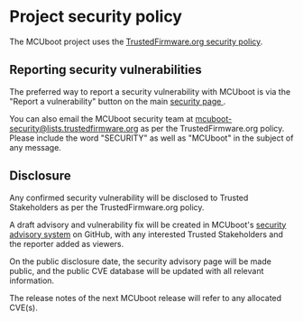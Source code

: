# Project security policy

The MCUboot project uses the [TrustedFirmware.org security
policy](https://www.trustedfirmware.org/.well-known/security.txt).

## Reporting security vulnerabilities

The preferred way to report a security vulnerability with MCUboot is via the
"Report a vulnerability" button on the main [security page
](https://github.com/mcu-tools/mcuboot/security).

You can also email the MCUboot security team at
mcuboot-security@lists.trustedfirmware.org as per the TrustedFirmware.org
policy. Please include the word "SECURITY" as well as "MCUboot" in the subject
of any message.

## Disclosure

Any confirmed security vulnerability will be disclosed to Trusted Stakeholders
as per the TrustedFirmware.org policy.

A draft advisory and vulnerability fix will be created in MCUboot's [security
advisory system](https://github.com/mcu-tools/mcuboot/security/advisories) on
GitHub, with any interested Trusted Stakeholders and the reporter added as
viewers.

On the public disclosure date, the security advisory page will be made public,
and the public CVE database will be updated with all relevant information.

The release notes of the next MCUboot release will refer to any allocated
CVE(s).
